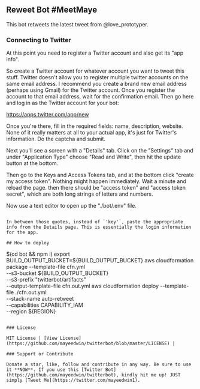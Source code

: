 ## Reweet Bot #MeetMaye 

This bot retweets the latest tweet from @love_prototyper.
 

### Connecting to Twitter 

At this point you need to register a Twitter account and also get its "app info". 

So create a Twitter account for whatever account you want to tweet this stuff. Twitter doesn't allow you to register multiple twitter accounts on the same email address. I recommend you create a brand new email address (perhaps using Gmail) for the Twitter account. Once you register the account to that email address, wait for the confirmation email. Then go here and log in as the Twitter account for your bot: 

https://apps.twitter.com/app/new 
 
Once you're there, fill in the required fields: name, description, website. None of it really matters at all to your actual app, it's just for Twitter's information. Do the captcha and submit. 
 
Next you'll see a screen with a "Details" tab. Click on the "Settings" tab and under "Application Type" choose "Read and Write", then hit the update button at the bottom. 

Then go to the Keys and Access Tokens tab, and at the bottom click "create my access token". Nothing might happen immediately. Wait a minute and reload the page. then there should be "access token" and "access token secret", which are both long strings of letters and numbers. 
 
Now use a text editor to open up the "./bot/.env" file.
``` 

In between those quotes, instead of `'key'`, paste the appropriate info from the Details page. This is essentially the login information for the app. 

## How to deploy

```
$(cd bot && npm i)
export BUILD_OUTPUT_BUCKET=${BUILD_OUTPUT_BUCKET}
aws cloudformation package --template-file cfn.yml \
    --s3-bucket ${BUILD_OUTPUT_BUCKET} \
    --s3-prefix "twitterbot/artifacts" \
    --output-template-file cfn.out.yml
aws cloudformation deploy --template-file ./cfn.out.yml \
        --stack-name auto-retweet \
        --capabilities CAPABILITY_IAM \
        --region ${REGION}
```

### License

MIT License | [View License](https://github.com/mayeedwin/twitterbot/blob/master/LICENSE) |

### Support or Contribute

Donate a star, like, follow and contribute in any way. Be sure to use it **NOW**. If you use this [Twitter Bot](https://github.com/mayeedwin/twitterbot), kindly hit me up! JUST simply [Tweet Me](https://twitter.com/mayeedwin1).


